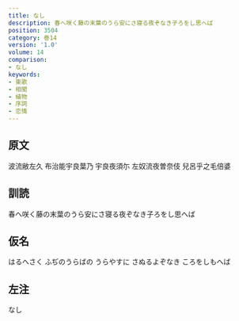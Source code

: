 ```yaml
---
title: なし
description: 春へ咲く藤の末葉のうら安にさ寝る夜ぞなき子ろをし思へば
position: 3504
category: 巻14
version: '1.0'
volume: 14
comparison:
- なし
keywords:
- 東歌
- 相聞
- 植物
- 序詞
- 恋情
---
```


## 原文

波流敝左久 布治能宇良葉乃 宇良夜須尓 左奴流夜曽奈伎 兒呂乎之毛倍婆

## 訓読

春へ咲く藤の末葉のうら安にさ寝る夜ぞなき子ろをし思へば

## 仮名

はるへさく ふぢのうらばの うらやすに さぬるよぞなき ころをしもへば

## 左注

なし
